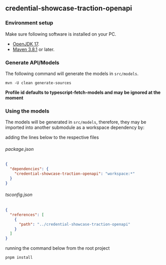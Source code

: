 ## credential-showcase-traction-openapi

### Environment setup

Make sure following software is installed on your PC.

- [OpenJDK 17](https://jdk.java.net/java-se-ri/17).
- [Maven 3.8.1](https://maven.apache.org/download.cgi) or later.

### Generate API/Models

The following command will generate the models in `src/models`.

```
mvn -U clean generate-sources
```

**Profile id defaults to typescript-fetch-models and may be ignored at the moment**

### Using the models

The models will be generated in `src/models`, therefore, they may be imported into another submodule as a workspace dependency by:

adding the lines below to the respective files

###### package.json

```json
{
  "dependencies": {
    "credential-showcase-traction-openapi": "workspace:*"
  }
}
```

###### tsconfig.json

```json
{
  "references": [
    {
      "path": "../credential-showcase-traction-openapi"
    }
  ]
}
```

running the command below from the root project

```shell
pnpm install
```


